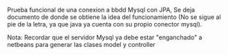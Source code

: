 Prueba funcional de una conexion a bbdd Mysql con JPA, 
Se deja documento de donde se obtiene la idea del funcionamiento 
(No se sigue al pie de la letra, ya que java ya cuenta con su propio conector mysql).

Nota:
Recordar que el servidor Mysql ya debe estar "enganchado" a netbeans para generar las clases model y controller

